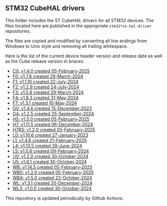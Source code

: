 ## STM32 CubeHAL drivers

This folder includes the ST CubeHAL drivers for all STM32 devices. The files
located here are published in the appropriate `stm32*xx-hal-driver` repositories.

The files are copied and modified by converting all line endings from Windows to
Unix style and removing all trailing whitespace.

Here is the list of the current device header version and release date as well
as the Cube release version in braces:

- [C0: v1.4.0 created 05-February-2025](https://github.com/STMicroelectronics/stm32c0xx-hal-driver)
- [F0: v1.7.8 created 29-March-2024](https://github.com/STMicroelectronics/stm32f0xx-hal-driver)
- [F1: v1.1.10 created 22-July-2024](https://github.com/STMicroelectronics/stm32f1xx-hal-driver)
- [F2: v1.2.9 created 24-July-2024](https://github.com/STMicroelectronics/stm32f2xx-hal-driver)
- [F3: v1.5.8 created 29-March-2024](https://github.com/STMicroelectronics/stm32f3xx-hal-driver)
- [F4: v1.8.3 created 31-May-2024](https://github.com/STMicroelectronics/stm32f4xx-hal-driver)
- [F7: v1.3.1 created 10-May-2024](https://github.com/STMicroelectronics/stm32f7xx-hal-driver)
- [G0: v1.4.6 created 15-December-2023](https://github.com/STMicroelectronics/stm32g0xx-hal-driver)
- [G4: v1.2.5 created 25-September-2024](https://github.com/STMicroelectronics/stm32g4xx-hal-driver)
- [H5: v1.5.0 created 05-February-2025](https://github.com/STMicroelectronics/stm32h5xx-hal-driver)
- [H7: v1.11.5 created 06-December-2024](https://github.com/STMicroelectronics/stm32h7xx-hal-driver)
- [H7RS: v1.2.0 created 05-February-2025](https://github.com/STMicroelectronics/stm32h7rsxx-hal-driver)
- [L0: v1.10.6 created 27-January-2023](https://github.com/STMicroelectronics/stm32l0xx-hal-driver)
- [L1: v1.4.6 created 21-February-2025](https://github.com/STMicroelectronics/stm32l1xx-hal-driver)
- [L4: v1.13.5 created 28-June-2024](https://github.com/STMicroelectronics/stm32l4xx-hal-driver)
- [L5: v1.0.6 created 09-February-2024](https://github.com/STMicroelectronics/stm32l5xx-hal-driver)
- [U0: v1.2.0 created 30-October-2024](https://github.com/STMicroelectronics/stm32u0xx-hal-driver)
- [U5: v1.6.1 created 30-October-2024](https://github.com/STMicroelectronics/stm32u5xx-hal-driver)
- [WB: v1.14.5 created 05-February-2025](https://github.com/STMicroelectronics/stm32wbxx-hal-driver)
- [WB0: v1.2.0 created 05-February-2025](https://github.com/STMicroelectronics/stm32wb0x-hal-driver)
- [WBA: v1.5.0 created 22-October-2024](https://github.com/STMicroelectronics/stm32wbaxx-hal-driver)
- [WL: v1.3.1 created 20-December-2024](https://github.com/STMicroelectronics/stm32wlxx-hal-driver)
- [WL3: v1.0.0 created 30-October-2024](https://github.com/STMicroelectronics/stm32wl3x-hal-driver)

This repository is updated periodically by Github Actions.
